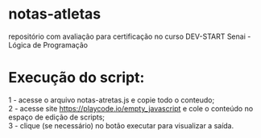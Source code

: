 # notas-atletas
repositório com avaliação para certificação no curso DEV-START Senai - Lógica de Programação
# Execução do script:
1 - acesse o arquivo notas-atretas.js e copie todo o conteudo;\
2 - acesse site https://playcode.io/empty_javascript e cole o conteúdo no espaço de edição de scripts;\
3 - clique (se necessário) no botão executar para visualizar a saída.
